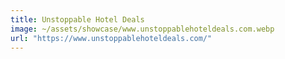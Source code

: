 ```yaml
---
title: Unstoppable Hotel Deals
image: ~/assets/showcase/www.unstoppablehoteldeals.com.webp
url: "https://www.unstoppablehoteldeals.com/"
---
```


